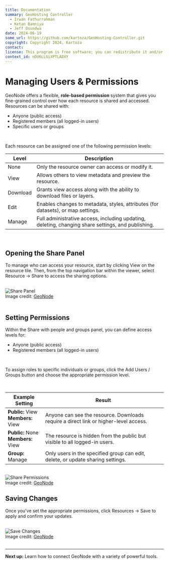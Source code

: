 ```yaml
---
title: Documentation
summary: GeoHosting Controller
  - Irwan Fathurrahman
  - Ketan Bamniya
  - Jeff Osundwa
date: 2024-06-19
some_url: https://github.com/kartoza/GeoHosting-Controller.git
copyright: Copyright 2024, Kartoza
contact:
license: This program is free software; you can redistribute it and/or modify it under the terms of the GNU Affero General Public License as published by the Free Software Foundation; either version 3 of the License, or (at your option) any later version.
context_id: nDU6LLGiXPTLADXY
---
```


# Managing Users & Permissions

GeoNode offers a flexible, **role-based permission** system that gives you fine-grained control over how each resource is shared and accessed. Resources can be shared with:

- Anyone (public access)
- Registered members (all logged-in users)
- Specific users or groups

<br>

Each resource can be assigned one of the following permission levels:

<table class="my-table-style">
  <thead>
    <tr>
      <th>Level</th>
      <th>Description</th>
    </tr>
  </thead>
  <tbody>
    <tr>
      <td>None</td>
      <td>Only the resource owner can access or modify it.</td>
    </tr>
    <tr>
      <td>View</td>
      <td>Allows others to view metadata and preview the resource.</td>
    </tr>
    <tr>
      <td>Download</td>
      <td>Grants view access along with the ability to download files or layers.</td>
    </tr>
    <tr>
      <td>Edit</td>
      <td>Enables changes to metadata, styles, attributes (for datasets), or map settings.</td>
    </tr>
    <tr>
      <td>Manage</td>
      <td>Full administrative access, including updating, deleting, changing share settings, and publishing.</td>
    </tr>
  </tbody>
</table>

<br>

## Opening the Share Panel

To manage who can access your resource, start by clicking <span class="ui-generic-label">View</span> on the resource tile. Then, from the top navigation bar within the viewer, select <span class="ui-generic-label">Resource → Share</span> to access the sharing options.

<br>

<div class="image-with-caption">
  <img src="../../img/geonode-img-11-9.png" alt="Share Panel">
  <div class="caption">
    Image credit: <a href="https://geonode.org/" target="_blank">GeoNode</a>
  </div>
</div>

<br>

## Setting Permissions

Within the <span class="ui-page-label">Share with people and groups</span> panel, you can define access levels for:

- Anyone (public access)
- Registered members (all logged-in users)

<br>

To assign roles to specific individuals or groups, click the <span class="ui-generic-label">Add Users / Groups</span> button and choose the appropriate permission level.

<br>

<table class="my-table-style">
  <thead>
    <tr>
      <th>Example Setting</th>
      <th>Result</th>
    </tr>
  </thead>
  <tbody>
    <tr>
      <td>
        <strong>Public:</strong> View<br>
        <strong>Members:</strong> View
      </td>
      <td>
        Anyone can see the resource. Downloads require a direct link or higher-level access.
      </td>
    </tr>
    <tr>
      <td>
        <strong>Public:</strong> None<br>
        <strong>Members:</strong> View
      </td>
      <td>
        The resource is hidden from the public but visible to all logged-in users.
      </td>
    </tr>
    <tr>
      <td>
        <strong>Group:</strong> Manage
      </td>
      <td>
        Only users in the specified group can edit, delete, or update sharing settings.
      </td>
    </tr>
  </tbody>
</table>

<br>

<div class="image-with-caption">
  <img src="../../img/geonode-img-11-10.png" alt="Share Permissions">
  <div class="caption">
    Image credit: <a href="https://geonode.org/" target="_blank">GeoNode</a>
  </div>
</div>

## Saving Changes

Once you've set the appropriate permissions, click <span class="ui-generic-label">Resources → Save</span> to apply and confirm your updates.

<br>

<div class="image-with-caption">
  <img src="../../img/geonode-img-11-11.png" alt="Save Changes">
  <div class="caption">
    Image credit: <a href="https://geonode.org/" target="_blank">GeoNode</a>
  </div>
</div>

<br>

---

**Next up:** Learn how to connect GeoNode with a variety of powerful tools.

<br>
